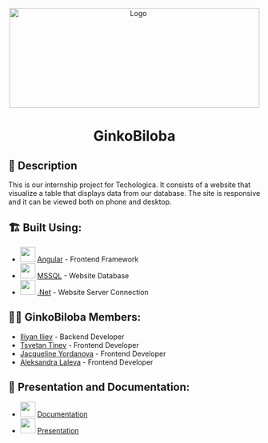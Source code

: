 <p align="center">
  <a href="https://github.com/idiliev18/Technologica-internship" rel="noopener">
    <img src="biglogo.png" alt="Logo" width="500" height="200">
  </a>
</p>

<h1 align="center">GinkoBiloba</h1>

## 📖 Description <a name="description"></a>
This is our internship project for Techologica. It consists of a website that visualize a table that displays data from our database. The site is responsive and it can be viewed both on phone and desktop.

## 🏗️ Built Using: <a name="built_using"></a>
- <img src = "https://cdn.iconscout.com/icon/free/png-512/angular-226066.png" width = "30"> [Angular](https://angular.io/) - Frontend Framework
- <img src = "https://e7.pngegg.com/pngimages/170/924/png-clipart-microsoft-sql-server-microsoft-azure-sql-database-microsoft-text-logo-thumbnail.png" width = "30"> [MSSQL](https://www.microsoft.com/en-us/sql-server/sql-server-2019) - Website Database
- <img src = "https://cdn.iconscout.com/icon/free/png-512/microsoft-dot-net-1-1175179.png" width = "30"> [.Net](https://dotnet.microsoft.com/) - Website Server Connection

## 👨‍💻 GinkoBiloba Members: <a name="authors"></a>
- [Iliyan Iliev](https://github.com/idiliev18) - Backend Developer
- [Tsvetan Tinev](https://github.com/TATinev18) - Frontend Developer
- [Jacqueline Yordanova](https://github.com/zoyordanova18) - Frontend Developer
- [Aleksandra Laleva](https://github.com/ADLaleva18/) - Frontend Developer

## 📄 Presentation and Documentation: <a name="documentation"></a>
* <img src="https://upload.wikimedia.org/wikipedia/commons/thumb/8/8d/Microsoft_Word_2013-2019_logo.svg/782px-Microsoft_Word_2013-2019_logo.svg.png" width = "30"> [Documentation]()
* <img src = "https://upload.wikimedia.org/wikipedia/commons/thumb/1/16/Microsoft_PowerPoint_2013-2019_logo.svg/1200px-Microsoft_PowerPoint_2013-2019_logo.svg.png" width = "30"> [Presentation](https://codingburgas-my.sharepoint.com/:p:/r/personal/tatinev18_codingburgas_bg/_layouts/15/Doc.aspx?sourcedoc=%7BF768FC2A-F1B2-4F92-B5AA-B490F7393667%7D&file=Technologica%20presentation.pptx&action=edit&mobileredirect=true)
